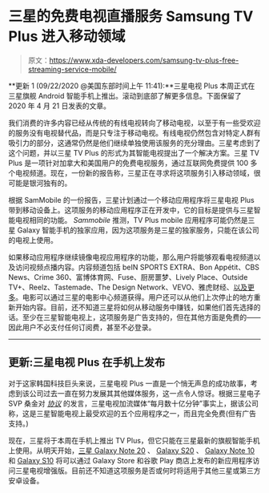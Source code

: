 # 三星的免费电视直播服务 Samsung TV Plus 进入移动领域

> 原文：<https://www.xda-developers.com/samsung-tv-plus-free-streaming-service-mobile/>

**更新 1 (09/22/2020 @美国东部时间上午 11:41):**三星电视 Plus 本周正式在三星旗舰 Android 智能手机上推出。滚动到底部了解更多信息。下面保留了 2020 年 4 月 21 日发表的文章。

我们消费的许多内容已经从传统的有线电视转向了移动电视，以至于有一些受欢迎的服务没有电视替代品，而是只专注于移动电视。有线电视仍然包含对特定人群有吸引力的部分，这通常仍然是他们继续单独使用该服务的充分理由。三星考虑到了这个问题，并以三星 TV Plus 的形式为其智能电视提出了一个解决方案。三星 TV Plus 是一项针对加拿大和美国用户的免费电视服务，通过互联网免费提供 100 多个电视频道。现在，一份新的报告称，三星正在寻求将这项服务引入移动领域，很可能是银河独有的。

根据 SamMobile 的一份报告，三星计划通过一个移动应用程序将三星电视 Plus 带到移动设备上。这项服务的移动应用程序正在开发中，它的目标是提供与三星智能电视相同的功能。 *Sammobile* 推测，TV Plus mobile 应用程序可能仍然是三星 Galaxy 智能手机的独家应用，因为这项服务是三星的独家服务，只能在该公司的电视上使用。

如果移动应用程序继续镜像电视应用程序的功能，那么用户将能够观看电视频道以及访问视频点播内容。内容频道包括 beIN SPORTS EXTRA、Bon Appétit、CBS News、Crime 360、富博体育网、Fuse、厨房噩梦、Lively Place、Outside TV+、Reelz、Tastemade、The Design Network、VEVO、雅虎财经、[以及更多](https://shop-links.co/1723585125480836141)。电影可以通过三星的电影中心频道获得。用户还可以从他们上次停止的地方重新开始内容。目前，还不知道三星将如何从移动服务中赚钱，如果他们首先选择的话。至少在三星智能电视上，这项服务是广告支持的，但在其他方面是免费的——因此用户不必支付任何订阅费，甚至不必登录。

* * *

## 更新:三星电视 Plus 在手机上发布

对于这家韩国科技巨头来说，三星电视 Plus 一直是一个悄无声息的成功故事，考虑到该公司过去一直在努力发展其其他媒体服务，这一点令人惊讶。根据三星电子 SVP 桑金对 [*协议*](https://www.protocol.com/samsung-tv-plus-on-phones) 的发言，三星电视加流媒体“每月数十亿分钟”事实上，据该公司称，这是三星智能电视上最受欢迎的五个应用程序之一，而且完全免费(但有广告支持。)

现在，三星将于本周在手机上推出 TV Plus，但它只能在三星最新的旗舰智能手机上使用。从明天开始，[三星 Galaxy Note 20](https://forum.xda-developers.com/galaxy-note-20) 、 [Galaxy S20](https://forum.xda-developers.com/galaxy-s20) 、 [Galaxy Note 10](https://forum.xda-developers.com/galaxy-note-10) 和 [Galaxy S10](https://forum.xda-developers.com/galaxy-s10) 将可以通过 Galaxy Store 和谷歌 Play 商店上发布的新应用程序访问三星电视增强版。目前还不知道这项服务是否或何时将适用于其他三星或第三方安卓设备。